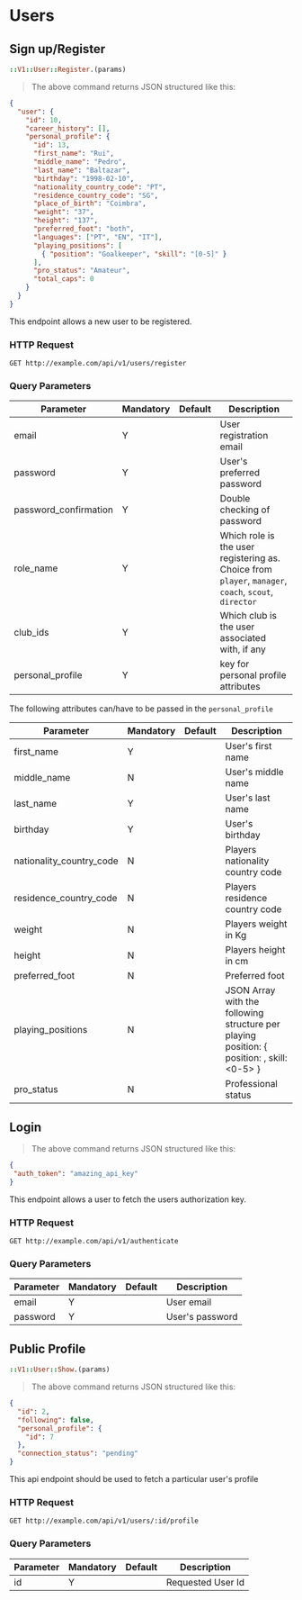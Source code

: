 # Users

## Sign up/Register

```ruby
::V1::User::Register.(params)
```

> The above command returns JSON structured like this:

```json
{
  "user": {
    "id": 10,
    "career_history": [],
    "personal_profile": {
      "id": 13,
      "first_name": "Rui",
      "middle_name": "Pedro",
      "last_name": "Baltazar",
      "birthday": "1998-02-10",
      "nationality_country_code": "PT",
      "residence_country_code": "SG",
      "place_of_birth": "Coimbra",
      "weight": "37",
      "height": "137",
      "preferred_foot": "both",
      "languages": ["PT", "EN", "IT"],
      "playing_positions": [
        { "position": "Goalkeeper", "skill": "[0-5]" }
      ],
      "pro_status": "Amateur",
      "total_caps": 0
    }
  }
}
```

This endpoint allows a new user to be registered.

### HTTP Request

`GET http://example.com/api/v1/users/register`

### Query Parameters

Parameter | Mandatory | Default | Description
--------- | --------- | ------- | -----------
email | Y | | User registration email
password | Y | | User's preferred password
password_confirmation | Y |  | Double checking of password
role_name | Y | | Which role is the user registering as. Choice from `player`, `manager`, `coach`, `scout`, `director`
club_ids | Y |  | Which club is the user associated with, if any
personal_profile | Y |  | key for personal profile attributes

The following attributes can/have to be passed in the `personal_profile`

Parameter | Mandatory | Default | Description
--------- | --------- | ------- | -----------
first_name | Y | | User's first name
middle_name | N | | User's middle name
last_name | Y | | User's last name
birthday | Y |  | User's birthday
nationality_country_code | N | | Players nationality country code
residence_country_code | N | | Players residence country code
weight | N | | Players weight in Kg
height | N | | Players height in cm
preferred_foot | N | | Preferred foot
playing_positions | N | | JSON Array with the following structure per playing position: { position: <position name>, skill: <0-5> }
pro_status | N | | Professional status

## Login

> The above command returns JSON structured like this:

```json
{
 "auth_token": "amazing_api_key"
}
```

This endpoint allows a user to fetch the users authorization key.

### HTTP Request

`GET http://example.com/api/v1/authenticate`

### Query Parameters

Parameter | Mandatory | Default | Description
--------- | --------- | ------- | -----------
email | Y | | User email
password | Y | | User's password

## Public Profile

```ruby
::V1::User::Show.(params)
```

> The above command returns JSON structured like this:

```json
{
  "id": 2,
  "following": false,
  "personal_profile": {
    "id": 7
  },
  "connection_status": "pending"
}

```

This api endpoint should be used to fetch a particular user's profile

### HTTP Request

`GET http://example.com/api/v1/users/:id/profile`

### Query Parameters

Parameter | Mandatory | Default | Description
--------- | --------- | ------- | -----------
id | Y | | Requested User Id
